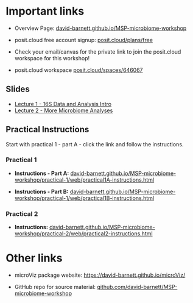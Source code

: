 # Important links

-   Overview Page: [david-barnett.github.io/MSP-microbiome-workshop](https://david-barnett.github.io/MSP-microbiome-workshop)

-   posit.cloud free account signup: [posit.cloud/plans/free](https://posit.cloud/plans/free)

-   Check your email/canvas for the private link to join the posit.cloud workspace for this workshop!

-   posit.cloud workspace [posit.cloud/spaces/646067](https://posit.cloud/spaces/646067)

## Slides

-   [Lecture 1 - 16S Data and Analysis Intro]()
-   [Lecture 2 - More Microbiome Analyses]()

## Practical Instructions

Start with practical 1 - part A - click the link and follow the instructions.

### Practical 1

-   **Instructions - Part A:** [david-barnett.github.io/MSP-microbiome-workshop/practical-1/web/practical1A-instructions.html](https://david-barnett.github.io/MSP-microbiome-workshop/practical-1/web/practical1A-instructions.html)

-   **Instructions - Part B:** [david-barnett.github.io/MSP-microbiome-workshop/practical-1/web/practical1B-instructions.html](https://david-barnett.github.io/MSP-microbiome-workshop/practical-1/web/practical1B-instructions.html)

### Practical 2

-   **Instructions:** [david-barnett.github.io/MSP-microbiome-workshop/practical-2/web/practical2-instructions.html](https://david-barnett.github.io/MSP-microbiome-workshop/practical-2/web/practical2-instructions.html)

# Other links

-   microViz package website: <https://david-barnett.github.io/microViz/>

-   GitHub repo for source material: [github.com/david-barnett/MSP-microbiome-workshop](https://github.com/david-barnett/MSP-microbiome-workshop)
